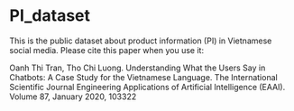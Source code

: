 # PI_dataset
This is the public dataset about product information (PI) in Vietnamese social media. Please cite this paper when you use it:

Oanh Thi Tran, Tho Chi Luong. Understanding What the Users Say in Chatbots: A Case Study for the Vietnamese Language. The International Scientific Journal Engineering Applications of Artificial Intelligence (EAAI). Volume 87, January 2020, 103322 


